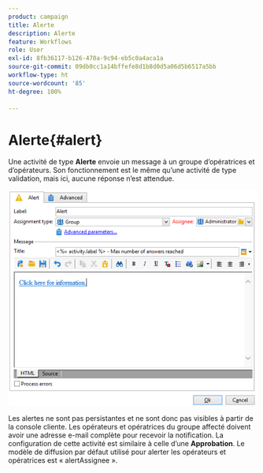```yaml
---
product: campaign
title: Alerte
description: Alerte
feature: Workflows
role: User
exl-id: 8fb36117-b126-470a-9c94-eb5c0a4aca1a
source-git-commit: 09db0cc1a14bffefe8d1b8d0d5a06d5b6517a5bb
workflow-type: ht
source-wordcount: '85'
ht-degree: 100%

---
```


# Alerte{#alert}



Une activité de type **Alerte** envoie un message à un groupe d’opératrices et d’opérateurs. Son fonctionnement est le même qu’une activité de type validation, mais ici, aucune réponse n’est attendue.

![](assets/edit_alerte.png)

Les alertes ne sont pas persistantes et ne sont donc pas visibles à partir de la console cliente. Les opérateurs et opératrices du groupe affecté doivent avoir une adresse e-mail complète pour recevoir la notification. La configuration de cette activité est similaire à celle d’une **Approbation**. Le modèle de diffusion par défaut utilisé pour alerter les opérateurs et opératrices est « alertAssignee ».
